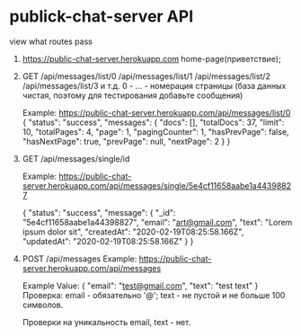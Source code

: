 # publick-chat-server API

view what routes pass

1) https://public-chat-server.herokuapp.com 
home-page(приветствие);

2) GET  /api/messages/list/0
        /api/messages/list/1
        /api/messages/list/2
        /api/messages/list/3
        и т.д.
   0 - ... - номерация страницы (база данных чистая, поэтому для тестирования добавьте сообщения)
   
   Example: 
   https://public-chat-server.herokuapp.com/api/messages/list/0
    {
    "status": "success",
    "messages": {
        "docs": [],
        "totalDocs": 37,
        "limit": 10,
        "totalPages": 4,
        "page": 1,
        "pagingCounter": 1,
        "hasPrevPage": false,
        "hasNextPage": true,
        "prevPage": null,
        "nextPage": 2
        }
      }
   
3) GET /api/messages/single/id

    Example: 
    https://public-chat-server.herokuapp.com/api/messages/single/5e4cf11658aabe1a44398827
    
    {
    "status": "success",
    "message": {
        "_id": "5e4cf11658aabe1a44398827",
        "email": "art@gmail.com",
        "text": "Lorem ipsum dolor sit",
        "createdAt": "2020-02-19T08:25:58.166Z",
        "updatedAt": "2020-02-19T08:25:58.166Z"
        }
     }


4) POST /api/messages
   Example: 
   https://public-chat-server.herokuapp.com/api/messages
   
   Example Value: 
   {
	"email": "test@gmail.com",
	"text": "test text"
   }
   Проверка: 
   email - обязательно '@';
   text - не пустой и не больше 100 символов.
   
   Проверки на уникальность email, text - нет.
   
   





